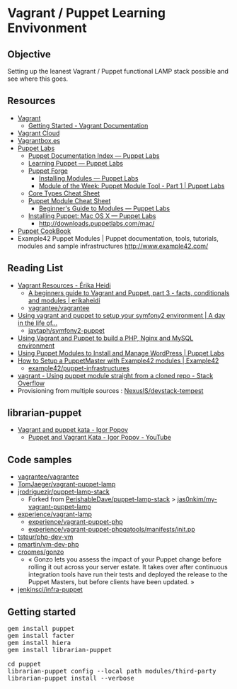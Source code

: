 Vagrant / Puppet  Learning Envivonment
=========================================

Objective
------------

Setting up the leanest Vagrant / Puppet functional LAMP stack possible and see where this goes.


Resources
------------

* [Vagrant](http://www.vagrantup.com/)
    * [Getting Started - Vagrant Documentation](http://docs.vagrantup.com/v2/getting-started/)
* [Vagrant Cloud](https://vagrantcloud.com/)
* [Vagrantbox.es](http://www.vagrantbox.es/)
* [Puppet Labs](http://puppetlabs.com/)
    * [Puppet Documentation Index — Puppet Labs](http://docs.puppetlabs.com/puppet/)
    * [Learning Puppet — Puppet Labs](http://docs.puppetlabs.com/learning/introduction.html)
    * [Puppet Forge](https://forge.puppetlabs.com/)
        * [Installing Modules — Puppet Labs](http://docs.puppetlabs.com/puppet/latest/reference/modules_installing.html)
        * [Module of the Week: Puppet Module Tool - Part 1 | Puppet Labs](http://puppetlabs.com/blog/module-of-the-week-puppet-module-tool-part-1)
    * [Core Types Cheat Sheet](http://docs.puppetlabs.com/puppet_core_types_cheatsheet.pdf)
    * [Puppet Module Cheat Sheet](http://docs.puppetlabs.com/module_cheat_sheet.html)
        * [Beginner's Guide to Modules — Puppet Labs](http://docs.puppetlabs.com/guides/module_guides/bgtm.html)
    * [Installing Puppet: Mac OS X — Puppet Labs](http://docs.puppetlabs.com/guides/install_puppet/install_osx.html)
        * <http://downloads.puppetlabs.com/mac/>
* [Puppet CookBook](http://www.puppetcookbook.com/)
* Example42 Puppet Modules | Puppet documentation, tools, tutorials, modules and sample infrastructures http://www.example42.com/


Reading List
---------------

* [Vagrant Resources - Érika Heidi](http://www.erikaheidi.com/vagrant)
    * [A beginners guide to Vagrant and Puppet, part 3 - facts, conditionals and modules | erikaheidi](http://www.erikaheidi.com/blog/a-beginners-guide-to-vagrant-and-puppet-part-3-facts-conditional)
    * [vagrantee/vagrantee](https://github.com/vagrantee/vagrantee)
* [Using vagrant and puppet to setup your symfony2 environment | A day in the life of…](https://www.adayinthelifeof.nl/2012/06/29/using-vagrant-and-puppet-to-setup-your-symfony2-environment/)
    * [jaytaph/symfony2-puppet](https://github.com/jaytaph/symfony2-puppet)
* [Using Vagrant and Puppet to build a PHP, Nginx and MySQL environment](http://jamesmcfadden.co.uk/using-vagrant-and-puppet-to-build-a-php-nginx-and-mysql-environment/)
* [Using Puppet Modules to Install and Manage WordPress | Puppet Labs](http://puppetlabs.com/blog/using-puppet-modules-to-install-and-manage-wordpress)
* [How to Setup a PuppetMaster with Example42 modules | Example42](http://www.example42.com/?q=How_to_Setup_a_PuppetMaster)
    * [example42/puppet-infrastructures](https://github.com/example42/puppet-infrastructures)
* [vagrant - Using puppet module straight from a cloned repo - Stack Overflow](http://stackoverflow.com/questions/17570554/using-puppet-module-straight-from-a-cloned-repo)
* Provisioning from multiple sources : [NexusIS/devstack-tempest](https://github.com/NexusIS/devstack-tempest/blob/master/Vagrantfile)


librarian-puppet
------------------

* [Vagrant and puppet kata - Igor Popov](http://igorpopov.io/katas/2013/12/02/vagrant-puppet-librarian-kata/)
    * [Puppet and Vagrant Kata - Igor Popov - YouTube](https://www.youtube.com/watch?v=2ADTsgR_xoE)


Code samples
--------------

* [vagrantee/vagrantee](https://github.com/vagrantee/vagrantee)
* [TomJaeger/vagrant-puppet-lamp](https://github.com/TomJaeger/vagrant-puppet-lamp)
* [jrodriguezjr/puppet-lamp-stack](https://github.com/jrodriguezjr/puppet-lamp-stack)
    * Forked from [PerishableDave/puppet-lamp-stack](https://github.com/PerishableDave/puppet-lamp-stack) > [jas0nkim/my-vagrant-puppet-lamp](https://github.com/jas0nkim/my-vagrant-puppet-lamp)
* [experience/vagrant-lamp](https://github.com/experience/vagrant-lamp)
    * [experience/vagrant-puppet-php](https://github.com/experience/vagrant-puppet-php)
    * [experience/vagrant-puppet-phpqatools/manifests/init.pp](https://github.com/experience/vagrant-puppet-phpqatools/blob/master/manifests/init.pp)
* [tsteur/php-dev-vm](https://github.com/tsteur/php-dev-vm)
* [pmartin/vm-dev-php](https://github.com/pmartin/vm-dev-php)
* [croomes/gonzo](https://github.com/croomes/gonzo)
    * « Gonzo lets you assess the impact of your Puppet change before rolling it out across your server estate. It takes over after continuous integration tools have run their tests and deployed the release to the Puppet Masters, but before clients have been updated. »
* [jenkinsci/infra-puppet](https://github.com/jenkinsci/infra-puppet)


Getting started
------------------

<pre>
gem install puppet
gem install facter
gem install hiera
gem install librarian-puppet

cd puppet
librarian-puppet config --local path modules/third-party
librarian-puppet install --verbose
</pre>

